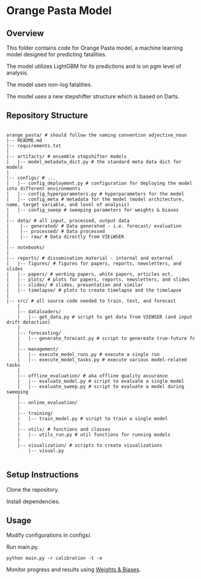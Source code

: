 # Orange Pasta Model
## Overview
This folder contains code for Orange Pasta model, a machine learning model designed for predicting fatalities. 

The model utilizes LightGBM for its predictions and is on pgm level of analysis.

The model uses non-log fatalities.

The model uses a new stepshifter structure which is based on Darts. 

## Repository Structure
```

orange_pasta/ # should follow the naming convention adjective_noun
|-- README.md
|-- requirements.txt
|
|-- artifacts/ # ensemble stepshifter models  
|   |-- model_metadata_dict.py # the standard meta data dict for models
|
|-- configs/ # ...
|   |-- config_deployment.py # configuration for deploying the model into different environments
|   |-- config_hyperparameters.py # hyperparameters for the model
|   |-- config_meta # metadata for the model (model architecture, name, target variable, and level of analysis)
|   |-- config_sweep # sweeping parameters for weights & biases
|
|-- data/ # all input, processed, output data
|    |-- generated/ # Data generated - i.e. forecast/ evaluation
|    |-- processed/ # Data processed
|    |-- raw/ # Data directly from VIEiWSER
|
|-- notebooks/
|
|-- reports/ # dissemination material - internal and external 
|   |-- figures/ # figures for papers, reports, newsletters, and slides 
|   |-- papers/ # working papers, white papers, articles ect.
|   |-- plots/ # plots for papers, reports, newsletters, and slides
|   |-- slides/ # slides, presentation and similar
|   |-- timelapse/ # plots to create timelapse and the timelapse
|
|-- src/ # all source code needed to train, test, and forecast
    |
    |-- dataloaders/ 
    |   |-- get_data.py # script to get data from VIEWSER (and input drift detection)
    |
    |-- forecasting/
    |   |-- generate_forecast.py # script to genereate true-future fc
    |
    |-- management/  
    |   |-- execute_model_runs.py # execute a single run
    |   |-- execute_model_tasks.py # execute various model-related tasks
    |
    |-- offline_evaluation/ # aka offline quality assurance
    |   |-- evaluate_model.py # script to evaluate a single model
    |   |-- evaluate_sweep.py # script to evaluate a model during sweeping
    |
    |-- online_evaluation/
    |
    |-- training/
    |   |-- train_model.py # script to train a single model
    |
    |-- utils/ # functions and classes 
    |   |-- utils_run.py # util functions for running models 
    | 
    |-- visualization/ # scripts to create visualizations
        |-- visual.py 


```

## Setup Instructions
Clone the repository.

Install dependencies.

## Usage
Modify configurations in configs/.

Run main.py.

```
python main.py -r calibration -t -e
```

Monitor progress and results using [Weights & Biases](https://wandb.ai/views_pipeline/lavender_haze).